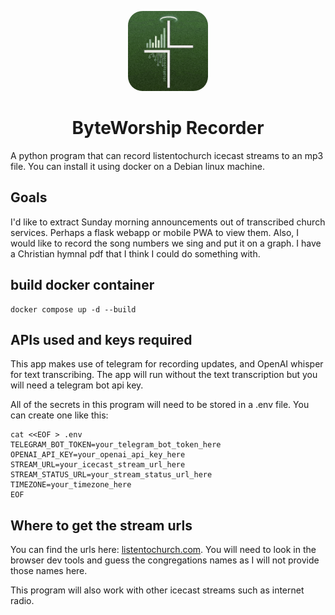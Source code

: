 
<p align="center">
  <img src="appicon.png" alt="App Icon" width="128" style="border-radius:23px;">
</p>
<h1 align="center">ByteWorship Recorder</h1>

A python program that can record listentochurch icecast streams to an mp3 file. You can install it using docker on a Debian linux machine.

## Goals
I'd like to extract Sunday morning announcements out of transcribed church services. Perhaps a flask webapp or mobile PWA to view them.
Also, I would like to record the song numbers we sing and put it on a graph. I have a Christian hymnal pdf that I think I could do something with.
## build docker container

```
docker compose up -d --build
```

## APIs used and keys required
This app makes use of telegram for recording updates, and OpenAI whisper for text transcribing. The app will run without the text transcription but you will need a telegram bot api key. 

All of the secrets in this program will need to be stored in a .env file. You can create one like this: 

```
cat <<EOF > .env
TELEGRAM_BOT_TOKEN=your_telegram_bot_token_here
OPENAI_API_KEY=your_openai_api_key_here
STREAM_URL=your_icecast_stream_url_here
STREAM_STATUS_URL=your_stream_status_url_here
TIMEZONE=your_timezone_here
EOF
```


## Where to get the stream urls
You can find the urls here: [listentochurch.com](https://www.listentochurch.com/). You will need to look in the browser dev tools and guess the congregations names as I will not provide those names here.

This program will also work with other icecast streams such as internet radio.
